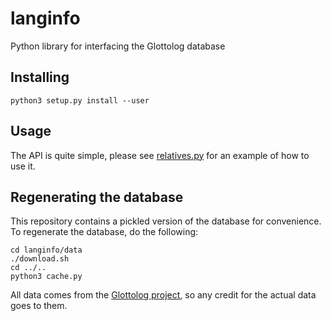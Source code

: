 # langinfo
Python library for interfacing the Glottolog database

## Installing

    python3 setup.py install --user

## Usage

The API is quite simple, please see [relatives.py](examples/relatives.py)
for an example of how to use it.

## Regenerating the database

This repository contains a pickled version of the database for convenience.
To regenerate the database, do the following:

    cd langinfo/data
    ./download.sh
    cd ../..
    python3 cache.py

All data comes from the [Glottolog project](http://glottolog.org/),
so any credit for the actual data goes to them.

